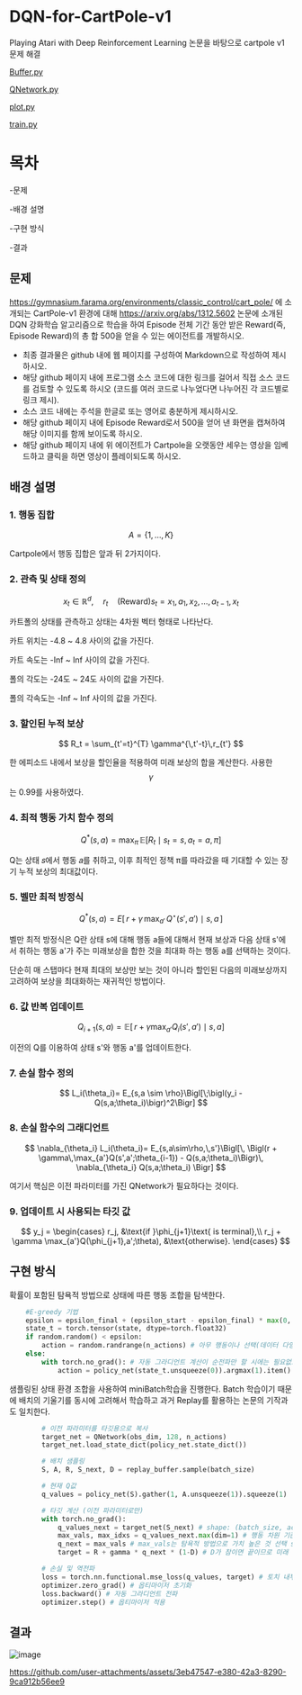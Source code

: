 # DQN-for-CartPole-v1
Playing Atari with Deep Reinforcement Learning 논문을 바탕으로 cartpole v1 문제 해결

[Buffer.py](https://github.com/Minelauncher/DQN-for-CartPole-v1/blob/main/Buffer.py)

[QNetwork.py](https://github.com/Minelauncher/DQN-for-CartPole-v1/blob/main/QNetwork.py)

[plot.py](https://github.com/Minelauncher/DQN-for-CartPole-v1/blob/main/plot.py)

[train.py](https://github.com/Minelauncher/DQN-for-CartPole-v1/blob/main/train.py)

# 목차
  -문제
  
  -배경 설명
  
  -구현 방식
  
  -결과

## 문제
https://gymnasium.farama.org/environments/classic_control/cart_pole/ 에 소개되는  CartPole-v1 환경에 대해  https://arxiv.org/abs/1312.5602 논문에 소개된  DQN 강화학습 알고리즘으로 학습을 하여
Episode 전체 기간 동안 받은 Reward(즉, Episode Reward)의 총 합 500을 얻을 수 있는 에이전트를 개발하시오.
- 최종 결과물은 github 내에 웹 페이지를 구성하여 Markdown으로 작성하여 제시하시오.
- 해당 github 페이지 내에 프로그램 소스 코드에 대한 링크를 걸어서 직접 소스 코드를 검토할 수 있도록 하시오 (코드를 여러 코드로 나누었다면 나누어진 각 코드별로 링크 제시).
- 소스 코드 내에는 주석을 한글로 또는 영어로 충분하게 제시하시오.
- 해당 github 페이지 내에 Episode Reward로서 500을 얻어 낸 화면을 캡쳐하여 해당 이미지를 함께 보이도록 하시오.
- 해당 github 페이지 내에 위 에이전트가  Cartpole을 오랫동안 세우는 영상을 임베드하고 클릭을 하면 영상이 플레이되도록 하시오.

## 배경 설명

### 1. 행동 집합
$$
A = \{1, \ldots, K\}
$$

Cartpole에서 행동 집합은 앞과 뒤 2가지이다.

### 2. 관측 및 상태 정의
$$
x_t \in \mathbb{R}^d, \quad r_t \quad\text{(Reward)}
s_t = x_1, a_1, x_2, \ldots, a_{t-1}, x_t
$$

카트폴의 상태를 관측하고 상태는 4차원 벡터 형태로 나타난다.

카트 위치는 -4.8 ~ 4.8 사이의 값을 가진다.

카트 속도는 -Inf ~ Inf 사이의 값을 가진다.

폴의 각도는 -24도 ~ 24도 사이의 값을 가진다.

폴의 각속도는 -Inf ~ Inf 사이의 값을 가진다.

### 3. 할인된 누적 보상
$$
R_t = \sum_{t'=t}^{T} \gamma^{\,t'-t}\,r_{t'}
$$

한 에피소드 내에서 보상을 할인율을 적용하여 미래 보상의 합을 계산한다.
사용한 $$\gamma$$ 는 0.99를 사용하였다.

### 4. 최적 행동 가치 함수 정의

$$
Q^*(s,a) = \max_{\pi}\,\mathbb{E}\bigl[R_t \mid s_t = s,\,a_t = a,\,\pi\bigr]
$$

Q는 상태 𝑠에서 행동 𝑎를 취하고, 이후 최적인 정책 π를 따라갔을 때 기대할 수 있는 장기 누적 보상의 최대값이다.

### 5. 벨만 최적 방정식

$$
Q^*(s,a) = E\bigl[\,r + \gamma\,\max_{a'}\,Q^\star(s',a') \mid s,a\,\bigr]
$$

벨만 최적 방정식은 Q란 상태 s에 대해 행동 a들에 대해서 현재 보상과 다음 상태 s'에서 취하는 행동 a'가 주는 미래보상을 합한 것을 최대화 하는 행동 a를 선택하는 것이다.

단순히 매 스탭마다 현재 최대의 보상만 보는 것이 아니라 할인된 다음의 미래보상까지 고려하여 보상을 최대화하는 재귀적인 방법이다.

### 6. 값 반복 업데이트

$$
Q_{i+1}(s,a) = \mathbb{E}\bigl[\,r + \gamma \max_{a'}Q_i(s',a') \mid s,a\bigr]
$$

이전의 Q를 이용하여 상태 s'와 행동 a'를 업데이트한다.

### 7. 손실 함수 정의

$$
L_i(\theta_i)= 
E_{s,a \sim \rho}\Bigl[\;\bigl(y_i - Q(s,a;\theta_i)\bigr)^2\Bigr]
$$

### 8. 손실 함수의 그래디언트

$$
\nabla_{\theta_i} L_i(\theta_i)= 
E_{s,a\sim\rho,\,s'}\Bigl[\,
   \Bigl(r + \gamma\,\max_{a'}Q(s',a';\theta_{i-1}) 
       - Q(s,a;\theta_i)\Bigr)\,
   \nabla_{\theta_i} Q(s,a;\theta_i)
\Bigr]
$$

여기서 핵심은 이전 파라미터를 가진 QNetwork가 필요하다는 것이다.

### 9. 업데이트 시 사용되는 타깃 값

$$
y_j =
\begin{cases}
  r_j,
  &\text{if }\phi_{j+1}\text{ is terminal},\\
  r_j + \gamma \max_{a'}Q(\phi_{j+1},a';\theta),
  &\text{otherwise}.
\end{cases}
$$

## 구현 방식

확률이 포함된 탐욕적 방법으로 상태에 따른 행동 조합을 탐색한다.
```python
    #E-greedy 기법
    epsilon = epsilon_final + (epsilon_start - epsilon_final) * max(0, (epsilon_decay - step) / epsilon_decay)
    state_t = torch.tensor(state, dtype=torch.float32)
    if random.random() < epsilon:
        action = random.randrange(n_actions) # 아무 행동이나 선택(데이터 다양성을 늘려 초기 학습에 도움)
    else:
        with torch.no_grad(): # 자동 그라디언트 계산이 순전파만 할 시에는 필요없으므로 미분트리를 생성하지 않는다.
            action = policy_net(state_t.unsqueeze(0)).argmax(1).item() # 네트워크를 통해 얻은 가치에서 최고 가치를 지니는 행동 선택(탐욕적)
```

샘플링된 상태 환경 조합을 사용하여 miniBatch학습을 진행한다.
Batch 학습이기 때문에 배치의 기울기를 동시에 고려해서 학습하고
과거 Replay를 활용하는 논문의 기작과도 일치한다.
```python
        # 이전 파라미터를 타깃용으로 복사
        target_net = QNetwork(obs_dim, 128, n_actions)
        target_net.load_state_dict(policy_net.state_dict())

        # 배치 샘플링
        S, A, R, S_next, D = replay_buffer.sample(batch_size)

        # 현재 Q값
        q_values = policy_net(S).gather(1, A.unsqueeze(1)).squeeze(1)

        # 타깃 계산 (이전 파라미터로만)
        with torch.no_grad():
            q_values_next = target_net(S_next) # shape: (batch_size, action_dim)
            max_vals, max_idxs = q_values_next.max(dim=1) # 행동 차원 기준 최고값 선택 0,1인데 행동은 1에
            q_next = max_vals # max_vals는 탐욕적 방법으로 가치 높은 것 선택 shape: (batch_size,)
            target = R + gamma * q_next * (1-D) # D가 참이면 끝이므로 미래 보상 고려할 필요가 없다.

        # 손실 및 역전파
        loss = torch.nn.functional.mse_loss(q_values, target) # 토치 내부에 구현되어 있는 MSE 손실함수 사용
        optimizer.zero_grad() # 옵티마이저 초기화
        loss.backward() # 자동 그라디언트 전파
        optimizer.step() # 옵티마이저 적용
```

## 결과



![image](https://github.com/user-attachments/assets/b9fb65be-31aa-4a7e-a631-48bda8ef2ca1)

https://github.com/user-attachments/assets/3eb47547-e380-42a3-8290-9ca912b56ee9

